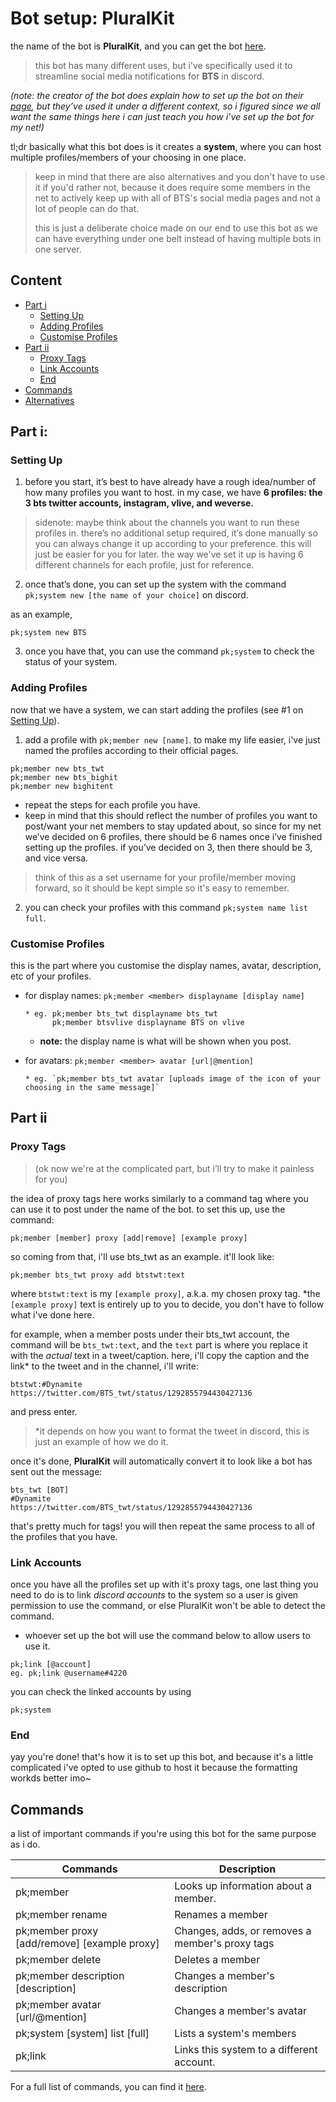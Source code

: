 # Bot setup: PluralKit
the name of the bot is **PluralKit**, and you can get the bot [here](https://pluralkit.me/). 
<br><blockquote>this bot has many different uses, but i've specifically used it to streamline social media notifications for **BTS** in discord.</blockquote>

*(note: the creator of the bot does explain how to set up the bot on their [page](https://pluralkit.me/start/), 
but they’ve used it under a different context, so i figured since we all want the same things here i can just teach you how i’ve set up the bot for my net!)*

tl;dr basically what this bot does is it creates a __system__, where you can host multiple profiles/members  of your choosing in one place. 

<blockquote>keep in mind that there are also alternatives and you don't have to use it if you'd rather not, because it does require some members in the net to
actively keep up with all of BTS's social media pages and not a lot of people can do that. 


this is just a deliberate choice made on our end to use this bot as we can have everything under one belt instead of having multiple bots in one server. </blockquote>

## Content
* [Part i](#Part-i)
  * [Setting Up](#Setting-Up)
  * [Adding Profiles](#Adding-Profiles)
  * [Customise Profiles](#Customise-Profiles)
* [Part ii](#Part-ii)
  * [Proxy Tags](#Proxy-Tags)
  * [Link Accounts](#Link-Accounts)
  * [End](#End)
* [Commands](#Commands)
* [Alternatives](#Alternatives)

## Part i: 
### Setting Up

1. before you start, it’s best to have already have a rough idea/number of how many profiles you want to host. 
in my case, we have **6 profiles: the 3 bts twitter accounts, instagram, vlive, and weverse.**


<blockquote>sidenote: maybe think about the channels you want to run these profiles in. there’s no additional setup required, 
it’s done manually so you can always change it up according to your preference. this will just be easier for you for later. 
the way we've set it up is having 6 different channels for each profile, just for reference.</blockquote>

2. once that’s done, you can set up the system with the command `pk;system new [the name of your choice]` on discord.  

as an example, 
```
pk;system new BTS 
```

3. once you have that, you can use the command  `pk;system` to check the status of your system. 

### Adding Profiles
now that we have a system, we can start adding the profiles (see #1 on [Setting Up](#Setting-Up)).

1. add a profile with `pk;member new [name]`. to make my life easier, i've just named the profiles according to their official pages. 
```
pk;member new bts_twt
pk;member new bts_bighit
pk;member new bighitent
```
  * repeat the steps for each profile you have.
   * keep in mind that this should reflect the number of profiles you want to post/want your net members to stay updated about, 
   so since for my net we’ve decided on 6 profiles, there should be 6 names once i’ve finished setting up the profiles. 
   if you’ve decided on 3, then there should be 3, and vice versa.
   
<blockquote> think of this as a set username for your profile/member moving forward, so it should be kept simple so it's easy to remember.</blockquote>
   
2.  you can check your profiles with this command `pk;system name list full`.

### Customise Profiles
this is the part where you customise the display names, avatar, description, etc of your profiles.

* for display names: `pk;member <member> displayname [display name]`
  ```
  * eg. pk;member bts_twt displayname bts_twt
        pk;member btsvlive displayname BTS on vlive
  ```
  *  **note:** the display name is what will be shown when you post.
  
* for avatars: `pk;member <member> avatar [url|@mention]`
  ```
  * eg. `pk;member bts_twt avatar [uploads image of the icon of your choosing in the same message]`
  ```
  
## Part ii
### Proxy Tags
<blockquote>(ok now we're at the complicated part, but i’ll try to make it painless for you)</blockquote>

the idea of proxy tags here works similarly to a command tag where you can use it to post under the name of the bot. to set this up, use the command: 
```
pk;member [member] proxy [add|remove] [example proxy]
```

so coming from that, i'll use bts_twt as an example. it'll look like:
```
pk;member bts_twt proxy add btstwt:text
```
where  `btstwt:text` is my `[example proxy]`, a.k.a. my chosen proxy tag. *the `[example proxy]` text is entirely up to you to decide, 
you don't have to follow what i've done here.

for example, when a member posts under their bts_twt account, the command will be `bts_twt:text`, and the `text` part is where you replace it with
the *actual* text in a tweet/caption.
here, i'll copy the caption and the link* to the tweet and in the channel, i'll write:
```
btstwt:#Dynamite 
https://twitter.com/BTS_twt/status/1292855794430427136
```
and press enter.
<blockquote>*it depends on how you want to format the tweet in discord, this is just an example of how we do it.</blockquote>

once it's done, **PluralKit** will automatically convert it to look like a bot has sent out the message:
```
bts_twt [BOT]
#Dynamite 
https://twitter.com/BTS_twt/status/1292855794430427136
```

that's pretty much for tags! you will then repeat the same process to all of the profiles that you have.

### Link Accounts
once you have all the profiles set up with it's proxy tags, 
one last thing you need to do is to link *discord accounts* to the system so a user is given permission to use the command,
or else PluralKit won't be able to detect the command.
* whoever set up the bot will use the command below to allow users to use it.

```
pk;link [@account]
eg. pk;link @username#4220
```

you can check the linked accounts by using
```
pk;system
```

### End
yay you're done! that's how it is to set up this bot, 
and because it's a little complicated i've opted to use github to host it because the formatting workds better imo~ 


## Commands
a list of important commands if you're using this bot for the same purpose as i do.

Commands | Description
---------- | ------
pk;member <member>                   |  Looks up information about a member.
pk;member <member> rename <new name> |  Renames a member
pk;member <member> proxy [add/remove] [example proxy] | Changes, adds, or removes a member's proxy tags
pk;member <member> delete | Deletes a member
pk;member <member> description [description] | Changes a member's description
pk;member <member> avatar [url/@mention] | Changes a member's avatar
pk;system [system] list [full] | Lists a system's members
pk;link <account> | Links this system to a different account.

For a full list of commands, you can find it [here](https://pluralkit.me/commands).
